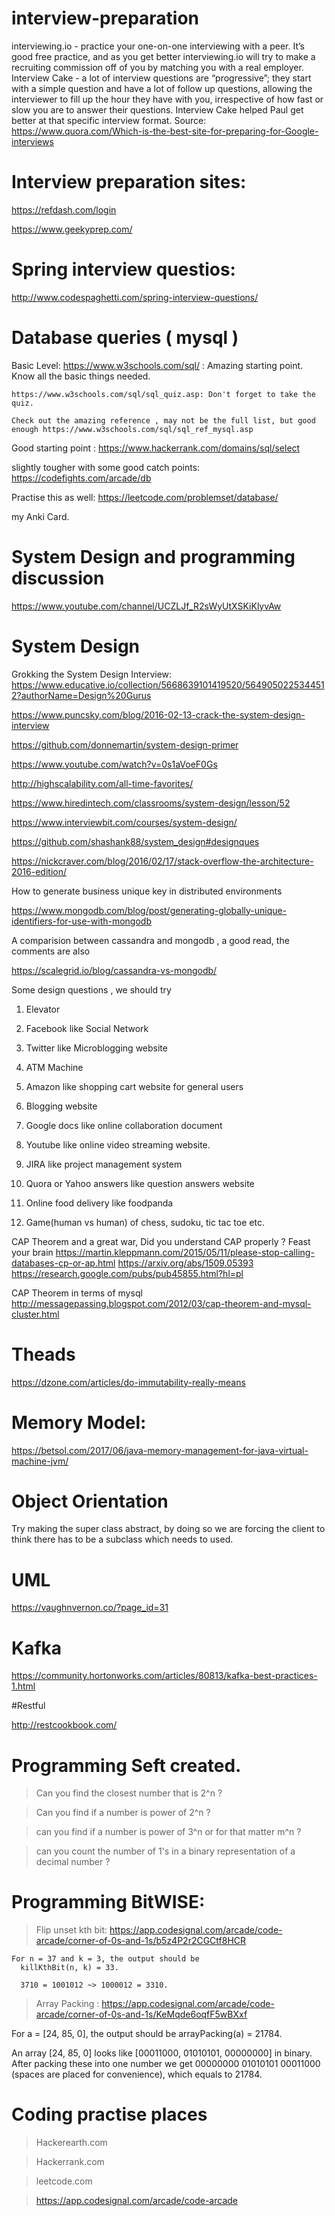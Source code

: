 # interview-preparation

interviewing.io - practice your one-on-one interviewing with a peer. It’s good free practice, and as you get better interviewing.io will try to make a recruiting commission off of you by matching you with a real employer.
Interview Cake - a lot of interview questions are “progressive”; they start with a simple question and have a lot of follow up questions, allowing the interviewer to fill up the hour they have with you, irrespective of how fast or slow you are to answer their questions. Interview Cake helped Paul get better at that specific interview format.
Source: https://www.quora.com/Which-is-the-best-site-for-preparing-for-Google-interviews


# Interview preparation sites:

https://refdash.com/login

https://www.geekyprep.com/

# Spring interview questios: 
   http://www.codespaghetti.com/spring-interview-questions/


# Database queries ( mysql )
  Basic Level:
    https://www.w3schools.com/sql/ : Amazing starting point. Know all the basic things needed.
    
    https://www.w3schools.com/sql/sql_quiz.asp: Don't forget to take the quiz.
    
    Check out the amazing reference , may not be the full list, but good enough https://www.w3schools.com/sql/sql_ref_mysql.asp
    
   
  Good starting point : https://www.hackerrank.com/domains/sql/select 
  
  slightly tougher with some good catch points: https://codefights.com/arcade/db
  
  Practise this as well: https://leetcode.com/problemset/database/
  
  my Anki Card.
  
# System Design and programming discussion 

https://www.youtube.com/channel/UCZLJf_R2sWyUtXSKiKlyvAw

# System Design


Grokking the System Design Interview: https://www.educative.io/collection/5668639101419520/5649050225344512?authorName=Design%20Gurus


https://www.puncsky.com/blog/2016-02-13-crack-the-system-design-interview

https://github.com/donnemartin/system-design-primer

https://www.youtube.com/watch?v=0s1aVoeF0Gs

http://highscalability.com/all-time-favorites/

https://www.hiredintech.com/classrooms/system-design/lesson/52

https://www.interviewbit.com/courses/system-design/

https://github.com/shashank88/system_design#designques

https://nickcraver.com/blog/2016/02/17/stack-overflow-the-architecture-2016-edition/


How to generate business unique key in distributed environments

https://www.mongodb.com/blog/post/generating-globally-unique-identifiers-for-use-with-mongodb

A comparision between cassandra and mongodb , a good read, the comments are also 

https://scalegrid.io/blog/cassandra-vs-mongodb/

Some design questions , we should try

1. Elevator

2. Facebook like Social Network

3. Twitter like Microblogging website

4. ATM Machine

5. Amazon like shopping cart website for general users

6. Blogging website

7. Google docs like online collaboration document

8. Youtube like online video streaming website.

9. JIRA like project management system

10. Quora or Yahoo answers like question answers website

11. Online food delivery like foodpanda

12. Game(human vs human) of chess, sudoku, tic tac toe etc.

CAP Theorem and a great war, Did you understand CAP properly ? Feast your brain 
   https://martin.kleppmann.com/2015/05/11/please-stop-calling-databases-cp-or-ap.html
   https://arxiv.org/abs/1509.05393
   https://research.google.com/pubs/pub45855.html?hl=pl
   
  CAP Theorem in terms of mysql 
  http://messagepassing.blogspot.com/2012/03/cap-theorem-and-mysql-cluster.html
   

# Theads 
  https://dzone.com/articles/do-immutability-really-means
  
# Memory Model: 
  https://betsol.com/2017/06/java-memory-management-for-java-virtual-machine-jvm/

# Object Orientation 

Try making the super class abstract, by doing so we are forcing the client to think there has to be a subclass which needs to used.

# UML

   https://vaughnvernon.co/?page_id=31

# Kafka

 https://community.hortonworks.com/articles/80813/kafka-best-practices-1.html
 
#Restful

http://restcookbook.com/

# Programming Seft created. 
> Can you find the closest number that is 2^n ? 

> Can you find if a number is power of 2^n ? 

> can you find if a number is power of 3^n or for that matter m^n ? 

> can you count the number of 1's in a binary representation of a decimal number ? 



# Programming BitWISE: 

> Flip unset kth bit: https://app.codesignal.com/arcade/code-arcade/corner-of-0s-and-1s/b5z4P2r2CGCtf8HCR

    For n = 37 and k = 3, the output should be
      killKthBit(n, k) = 33.

      3710 = 1001012 ~> 1000012 = 3310.

> Array Packing : https://app.codesignal.com/arcade/code-arcade/corner-of-0s-and-1s/KeMqde6oqfF5wBXxf
  
   For a = [24, 85, 0], the output should be
   arrayPacking(a) = 21784.

   An array [24, 85, 0] looks like [00011000, 01010101, 00000000] in binary.
   After packing these into one number we get 00000000 01010101 00011000 (spaces are placed for convenience), which equals to 21784.
 

# Coding practise places
> Hackerearth.com

> Hackerrank.com

> leetcode.com

> https://app.codesignal.com/arcade/code-arcade
> 

